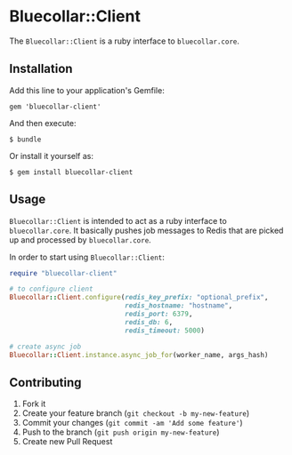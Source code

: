 # Bluecollar::Client

The `Bluecollar::Client` is a ruby interface to `bluecollar.core`.

## Installation

Add this line to your application's Gemfile:

    gem 'bluecollar-client'

And then execute:

    $ bundle

Or install it yourself as:

    $ gem install bluecollar-client

## Usage

`Bluecollar::Client` is intended to act as a ruby interface to `bluecollar.core`. It basically pushes job messages to Redis that are picked up and processed by `bluecollar.core`.

In order to start using `Bluecollar::Client`:

```ruby
require "bluecollar-client"

# to configure client
Bluecollar::Client.configure(redis_key_prefix: "optional_prefix",
                             redis_hostname: "hostname",
                             redis_port: 6379,
                             redis_db: 6,
                             redis_timeout: 5000)

# create async job
Bluecollar::Client.instance.async_job_for(worker_name, args_hash)
```


## Contributing

1. Fork it
2. Create your feature branch (`git checkout -b my-new-feature`)
3. Commit your changes (`git commit -am 'Add some feature'`)
4. Push to the branch (`git push origin my-new-feature`)
5. Create new Pull Request
